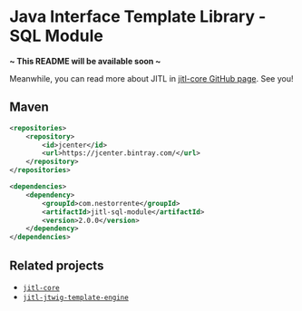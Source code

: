 # Java Interface Template Library - SQL Module

**~ This README will be available soon ~**

Meanwhile, you can read more about JITL in [jitl-core GitHub page](https://github.com/nestorrente/jitl-core). See you!

## Maven

```xml
<repositories>
	<repository>
		<id>jcenter</id>
		<url>https://jcenter.bintray.com/</url>
	</repository>
</repositories>

<dependencies>
	<dependency>
		<groupId>com.nestorrente</groupId>
		<artifactId>jitl-sql-module</artifactId>
		<version>2.0.0</version>
	</dependency>
</dependencies>
```

## Related projects
+ [```jitl-core```](https://github.com/nestorrente/jitl-core)
+ [```jitl-jtwig-template-engine```](https://github.com/nestorrente/jitl-jtwig-template-engine)

